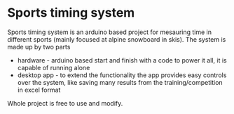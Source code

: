 # Sports timing system

Sports timing system is an arduino based project for mesauring time in different sports (mainly focused at alpine snowboard in skis).
The system is made up by two parts
 * hardware - arduino based start and finish with a code to power it all, it is capable of running alone
 * desktop app - to extend the functionality the app provides easy controls over the system, like saving many results from the training/competition in excel format

Whole project is free to use and modify.
